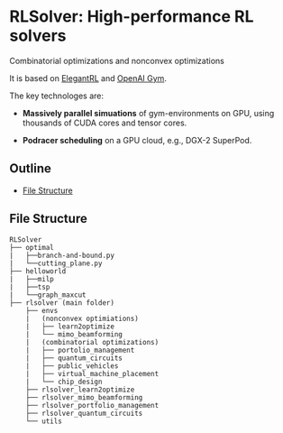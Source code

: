 # RLSolver: High-performance RL solvers 

Combinatorial optimizations and nonconvex optimizations

It is based on [ElegantRL](https://github.com/AI4Finance-Foundation/ElegantRL) and [OpenAI Gym](https://github.com/openai/gym).

The key technologes are: 

- **Massively parallel simuations** of gym-environments on GPU, using thousands of CUDA cores and tensor cores.

- **Podracer scheduling** on a GPU cloud, e.g., DGX-2 SuperPod.


## Outline

- [File Structure](#File-Structure)

## File Structure

```
RLSolver
├── optimal
|   ├──branch-and-bound.py
|   └──cutting_plane.py
├── helloworld
|   ├──milp
|   ├──tsp
|   └──graph_maxcut
├── rlsolver (main folder)
    ├── envs
    |   (nonconvex optimiations)
    |   ├── learn2optimize
    |   └── mimo_beamforming
    |   (combinatorial optimizations)
    |   ├── portolio_management
    |   ├── quantum_circuits
    |   ├── public_vehicles
    |   ├── virtual_machine_placement
    |   └── chip_design
    ├── rlsolver_learn2optimize
    ├── rlsolver_mimo_beamforming
    ├── rlsolver_portfolio_management
    ├── rlsolver_quantum_circuits
    └── utils


```
